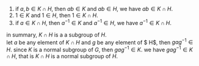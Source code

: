 1. if $a,b \in K \cap H$, then $ab \in K$ and $ab \in H$, we have $ab \in K \cap H$.
2. $1\in K$ and $1\in H$, then $1 \in K \cap H$.
3. if $a \in K \cap H$, then $a^{-1} \in K$ and $a^{-1} \in H$, we have $a^{-1} \in K \cap H$.  

in summary, $K \cap H$ is a a subgroup of $H$.  
let $a$ be any element of $K \cap H$ and $g$ be any element of $ H$, then $gag^{-1}\in H$. since $K$ is a normal subgroup of $G$, then $gag^{-1}\in K$. we have $gag^{-1}\in K \cap H$, that is $K \cap H$ is a normal subgroup of $H$.